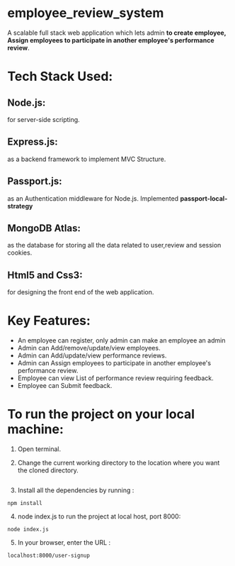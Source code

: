 
# employee_review_system
A scalable full stack web application which lets admin **to create employee, Assign employees to participate in another employee's performance review**.

# Tech Stack Used:
## Node.js:
   for server-side scripting.
## Express.js:
   as a backend framework to implement MVC Structure.
## Passport.js:
   as an Authentication middleware for Node.js. Implemented **passport-local-strategy**  
## MongoDB Atlas:
   as the database for storing all the data related to user,review and session cookies.
## Html5 and Css3:
   for designing the front end of the web application.

# Key Features:
  - An employee can register, only admin can make an employee an admin
  - Admin can Add/remove/update/view employees.
  - Admin can Add/update/view performance reviews.
  - Admin can Assign employees to participate in another employee's performance review.
  - Employee can view List of performance review requiring feedback.
  - Employee can Submit feedback.



# To run the project on your local machine:

  1) Open terminal. 

  2) Change the current working directory to the location where you want the cloned directory.

  ```
 
  ```

  3) Install all the dependencies by running :

  ```
  npm install
  ```

  4) node index.js to run the project at local host, port 8000:

   ```
  node index.js
  ```

  5) In your browser, enter the URL :

  ```
  localhost:8000/user-signup
